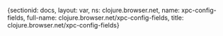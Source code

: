 {sectionid: docs, layout: var, ns: clojure.browser.net, name: xpc-config-fields, full-name: clojure.browser.net/xpc-config-fields,
  title: clojure.browser.net/xpc-config-fields}

